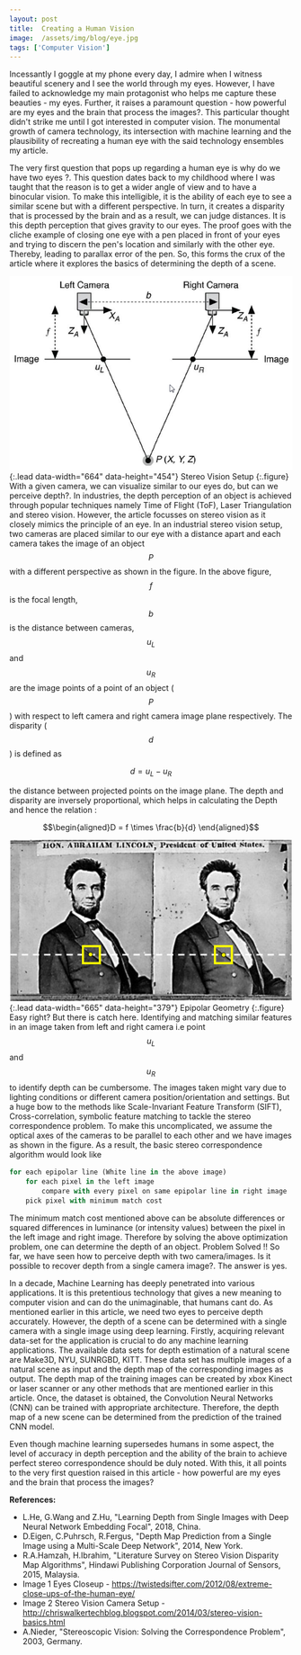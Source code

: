 ```yaml
---
layout: post
title:  Creating a Human Vision
image:  /assets/img/blog/eye.jpg
tags: ['Computer Vision']
---
```

Incessantly I goggle at my phone every day, I admire when I witness beautiful scenery and I see the world through my eyes. However, I have failed to acknowledge my main protagonist who helps me capture these beauties - my eyes. Further, it raises a paramount question - how powerful are my eyes and the brain that process the images?. This particular thought didn't strike me until I got interested in computer vision. The monumental growth of camera technology, its intersection with machine learning and the plausibility of recreating a human eye with the said technology ensembles my article.

The very first question that pops up regarding a human eye is why do we have two eyes ?. This question dates back to my childhood where I was taught that the reason is to get a wider angle of view and to have a binocular vision. To make this intelligible, it is the ability of each eye to see a similar scene but with a different perspective. In turn, it creates a disparity that is processed by the brain and as a result, we can judge distances. It is this depth perception that gives gravity to our eyes. The proof goes with the cliche example of closing one eye with a pen placed in front of your eyes and trying to discern the pen's location and similarly with the other eye. Thereby, leading to parallax error of the pen. So, this forms the crux of the article where it explores the basics of determining the depth of a scene.

![two camera1](/assets/img/blog/st1.png){:.lead data-width="664" data-height="454"}
Stereo Vision Setup
{:.figure}
With a given camera, we can visualize similar to our eyes do, but can we perceive depth?. In industries, the depth perception of an object is achieved through popular techniques namely Time of Flight (ToF), Laser Triangulation and stereo vision. However, the article focusses on stereo vision as it closely mimics the principle of an eye. In an industrial stereo vision setup, two cameras are placed similar to our eye with a distance apart and each camera takes the image of an object $$P$$ with a different perspective as shown in the figure. In the above figure, $$f$$ is the focal length, $$b$$ is the distance between cameras, $$u_L$$ and $$u_R$$ are the image points of a point of an object ($$P$$) with respect to left camera and right camera image plane respectively. The disparity ($$d$$) is defined as 

$$d = u_L - u_R $$

the distance between projected points on the image plane. The depth and disparity are inversely proportional, which helps in calculating the Depth and hence the relation : 

$$\begin{aligned}D = f \times \frac{b}{d} \end{aligned}$$

![two camera](/assets/img/blog/st2.png){:.lead data-width="665" data-height="379"}
Epipolar Geometry
{:.figure}
Easy right? But there is catch here. Identifying and matching similar features in an image taken from left and right camera i.e point $$u_L$$ and $$u_R$$ to identify depth can be cumbersome. The images taken might vary due to lighting conditions or different camera position/orientation and settings. But a huge bow to the methods like Scale-Invariant Feature Transform (SIFT), Cross-correlation, symbolic feature matching to tackle the stereo correspondence problem. To make this uncomplicated, we assume the optical axes of the cameras to be parallel to each other and we have images as shown in the figure. As a result, the basic stereo correspondence algorithm would look like

~~~py
for each epipolar line (White line in the above image)
    for each pixel in the left image 
        compare with every pixel on same epipolar line in right image
	pick pixel with minimum match cost
~~~

The minimum match cost mentioned above can be absolute differences or squared differences in luminance (or intensity values) between the pixel in the left image and right image. Therefore by solving the above optimization problem, one can determine the depth of an object. Problem Solved !! So far, we have seen how to perceive depth with two camera/images. Is it possible to recover depth from a single camera image?. The answer is yes.

In a decade, Machine Learning has deeply penetrated into various applications. It is this pretentious technology that gives a new meaning to computer vision and can do the unimaginable, that humans cant do. As mentioned earlier in this article, we need two eyes to perceive depth accurately. However, the depth of a scene can be determined with a single camera with a single image using deep learning. Firstly, acquiring relevant data-set for the application is crucial to do any machine learning applications. The available data sets for depth estimation of a natural scene are Make3D, NYU, SUNRGBD, KITT. These data set has multiple images of a natural scene as input and the depth map of the corresponding images as output. The depth map of the training images can be created by xbox Kinect or laser scanner or any other methods that are mentioned earlier in this article. Once, the dataset is obtained, the Convolution Neural Networks (CNN) can be trained with appropriate architecture. Therefore, the depth map of a new scene can be determined from the prediction of the trained CNN model.

Even though machine learning supersedes humans in some aspect, the level of accuracy in depth perception and the ability of the brain to achieve perfect stereo correspondence should be duly noted. With this, it all points to the very first question raised in this article - how powerful are my eyes and the brain that process the images?

**References:**

* L.He, G.Wang and Z.Hu, "Learning Depth from Single Images with Deep Neural Network Embedding Focal", 2018, China.
* D.Eigen, C.Puhrsch, R.Fergus, "Depth Map Prediction from a Single Image using a Multi-Scale Deep Network", 2014, New York.
* R.A.Hamzah, H.Ibrahim, "Literature Survey on Stereo Vision Disparity Map Algorithms", Hindawi Publishing Corporation Journal of Sensors, 2015, Malaysia.
* Image 1 Eyes Closeup - https://twistedsifter.com/2012/08/extreme-close-ups-of-the-human-eye/
* Image 2 Stereo Vision Camera Setup - http://chriswalkertechblog.blogspot.com/2014/03/stereo-vision-basics.html
* A.Nieder, "Stereoscopic Vision: Solving the Correspondence Problem", 2003, Germany.